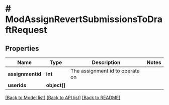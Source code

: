 # # ModAssignRevertSubmissionsToDraftRequest

## Properties

Name | Type | Description | Notes
------------ | ------------- | ------------- | -------------
**assignmentid** | **int** | The assignment id to operate on |
**userids** | **object[]** |  |

[[Back to Model list]](../../README.md#models) [[Back to API list]](../../README.md#endpoints) [[Back to README]](../../README.md)
